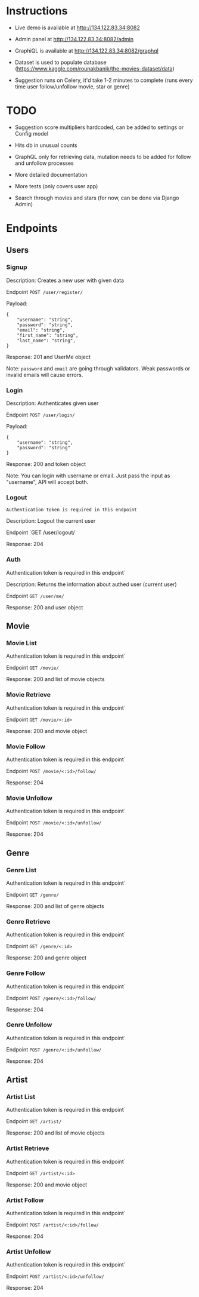 # Instructions
- Live demo is available at http://134.122.83.34:8082

- Admin panel at http://134.122.83.34:8082/admin

- GraphiQL is available at http://134.122.83.34:8082/graphql

- Dataset is used to populate database (https://www.kaggle.com/rounakbanik/the-movies-dataset/data)

- Suggestion runs on Celery, it'd take 1-2 minutes to complete (runs every time user follow/unfollow movie, star or genre)

# TODO
- Suggestion score multipliers hardcoded, can be added to settings or Config model

- Hits db in unusual counts

- GraphQL only for retrieving data, mutation needs to be added for follow and unfollow processes

- More detailed documentation

- More tests (only covers user app) 

- Search through movies and stars (for now, can be done via Django Admin)

# Endpoints

## Users

### Signup

Description: Creates a new user with given data

Endpoint `POST /user/register/`

Payload:

```
{
    "username": "string",
    "password": "string",
    "email": "string",
    "first_name": "string",
    "last_name": "string",
}
```

Response: 201 and UserMe object

Note: `password` and `email` are going through validators. Weak passwords or invalid emails will cause errors.

### Login

Description: Authenticates given user

Endpoint `POST /user/login/`

Payload:

```
{
    "username": "string",
    "password": "string"
}
```

Response: 200 and token object

Note: You can login with username or email. Just pass the input as "username", API will accept both.

### Logout

`Authentication token is required in this endpoint`

Description: Logout the current user

Endpoint `GET /user/logout/

Response: 204

### Auth

Authentication token is required in this endpoint`

Description: Returns the information about authed user (current user)

Endpoint `GET /user/me/`

Response: 200 and user object

## Movie

### Movie List
Authentication token is required in this endpoint`

Endpoint `GET /movie/`

Response: 200 and list of movie objects

### Movie Retrieve

Authentication token is required in this endpoint`

Endpoint `GET /movie/<:id>`

Response: 200 and movie object

### Movie Follow

Authentication token is required in this endpoint`

Endpoint `POST /movie/<:id>/follow/`

Response: 204 

### Movie Unfollow

Authentication token is required in this endpoint`

Endpoint `POST /movie/<:id>/unfollow/`

Response: 204 

## Genre

### Genre List
Authentication token is required in this endpoint`

Endpoint `GET /genre/`

Response: 200 and list of genre objects

### Genre Retrieve

Authentication token is required in this endpoint`

Endpoint `GET /genre/<:id>`

Response: 200 and genre object

### Genre Follow

Authentication token is required in this endpoint`

Endpoint `POST /genre/<:id>/follow/`

Response: 204 

### Genre Unfollow

Authentication token is required in this endpoint`

Endpoint `POST /genre/<:id>/unfollow/`

Response: 204 

## Artist

### Artist List
Authentication token is required in this endpoint`

Endpoint `GET /artist/`

Response: 200 and list of movie objects

### Artist Retrieve

Authentication token is required in this endpoint`

Endpoint `GET /artist/<:id>`

Response: 200 and movie object

### Artist Follow

Authentication token is required in this endpoint`

Endpoint `POST /artist/<:id>/follow/`

Response: 204 

### Artist Unfollow

Authentication token is required in this endpoint`

Endpoint `POST /artist/<:id>/unfollow/`

Response: 204 